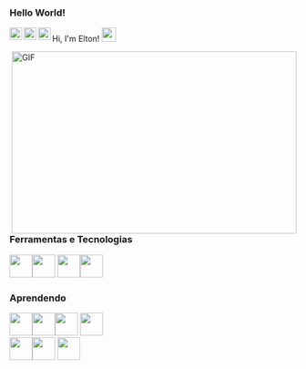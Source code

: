 ### Hello World! 
Hi, I'm Elton!  <img src="https://media.giphy.com/media/hvRJCLFzcasrR4ia7z/giphy.gif" width="25px"> 
<a href="https://www.instagram.com/eltondutradias/"><img align="left" alt="my's Instagram" width="22px" src="https://raw.githubusercontent.com/hussainweb/hussainweb/main/icons/instagram.png" />
 </a> <a href="https://twitter.com/ELTON_DUTRA">
  <img align="left" alt="EltonD | Twitter" width="22px" src="https://raw.githubusercontent.com/peterthehan/peterthehan/master/assets/twitter.svg" /> 
  <a/> <a href="https://www.linkedin.com/in/elton-ramon-dutra-dias-77099a62/">
  <img align="left" alt="EltonD LinkedIN" width="22px" src="https://raw.githubusercontent.com/peterthehan/peterthehan/master/assets/linkedin.svg" /> 
  
</a>
   
 

  <img align="right" alt="GIF" src="https://github.com/abhisheknaiidu/abhisheknaiidu/blob/master/code.gif?raw=true" width="500" height="320" />
 
 ### Ferramentas e Tecnologias

<img src="https://cdn.jsdelivr.net/gh/devicons/devicon/icons/git/git-original.svg" width="40" height="40"/><img src="https://cdn.jsdelivr.net/gh/devicons/devicon/icons/vscode/vscode-original.svg" width="40" height="40"/>
<img src="https://cdn.jsdelivr.net/gh/devicons/devicon/icons/visualstudio/visualstudio-plain.svg" width="40" height="40" /><img src="https://cdn.jsdelivr.net/gh/devicons/devicon/icons/dotnetcore/dotnetcore-original.svg" width="40" height="40" /> 

### Aprendendo 
<img src="https://cdn.jsdelivr.net/gh/devicons/devicon/icons/html5/html5-original.svg" width="40" height="40"/><img src="https://cdn.jsdelivr.net/gh/devicons/devicon/icons/css3/css3-original.svg" width="40" heigth="40" /><img src="https://cdn.jsdelivr.net/gh/devicons/devicon/icons/javascript/javascript-original.svg" width="40" height="40" />
<img src="https://cdn.jsdelivr.net/gh/devicons/devicon/icons/bootstrap/bootstrap-original.svg" width="40" height="40" /> </br>
<img src="https://cdn.jsdelivr.net/gh/devicons/devicon/icons/java/java-plain-wordmark.svg" width="40" height="40" /><img src="https://cdn.jsdelivr.net/gh/devicons/devicon/icons/csharp/csharp-original.svg" width="40" height="40"/> 
<img src ="https://user-images.githubusercontent.com/60240095/163019684-e6882dc9-a6a7-4628-aa81-cada75357b0a.png" width="40" heigth="40"/>





  
   
     



 
 
<!--
**EltonDutradias/EltonDutradias** is a ✨ _special_ ✨ repository because its `README.md` (this file) appears on your GitHub profile.

Here are some ideas to get you started:

- 🔭 I’m currently working on ...
- 🌱 I’m currently learning ...
- 👯 I’m looking to collaborate on ...
- 🤔 I’m looking for help with ...
- 💬 Ask me about ...
- 📫 How to reach me: ...
- 😄 Pronouns: ...
- ⚡ Fun fact: ...
-->
